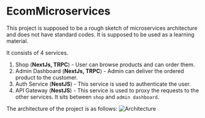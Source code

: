 # EcomMicroservices

This project is supposed to be a rough sketch of microservices architecture and does not have standard codes. It is supposed to be used as a learning material.

It consists of 4 services.

1. Shop (**NextJs, TRPC**) - User can browse products and can order them.
2. Admin Dashboard (**NextJs, TRPC**) - Admin can deliver the ordered product to the customer.
3. Auth Service (**NestJS**) - This service is used to authenticate the user.
4. API Gateway (**NestJS**) - This service is used to proxy the requests to the other services. It sits between `shop` and `admin dashboard`.

The architecture of the project is as follows:
![Architecture]('./architecture.png')
